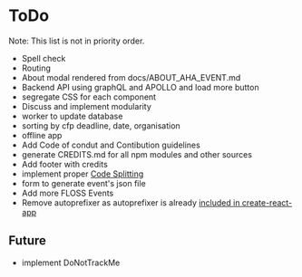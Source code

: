 # ToDo

Note: This list is not in priority order.

- Spell check
- Routing
- About modal rendered from docs/ABOUT_AHA_EVENT.md
- Backend API using graphQL and APOLLO and load more button
- segregate CSS for each component
- Discuss and implement modularity
- worker to update database
- sorting by cfp deadline, date, organisation
- offline app
- Add Code of condut and Contibution guidelines
- generate CREDITS.md for all npm modules and other sources
- Add footer with credits
- implement proper [Code Splitting](https://github.com/facebook/create-react-app/blob/master/packages/react-scripts/template/README.md#code-splitting)
- form to generate event's json file
- Add more FLOSS Events
- Remove autoprefixer as autoprefixer is already [included in create-react-app](https://github.com/facebook/create-react-app/blob/master/packages/react-scripts/template/README.md#adding-a-stylesheet)

## Future

- implement DoNotTrackMe
